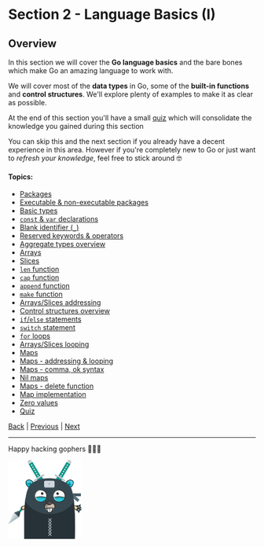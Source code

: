 # Section 2 - Language Basics (I)

## Overview

In this section we will cover the **Go language basics** and the bare bones
which make Go an amazing language to work with.

We will cover most of the **data types** in Go, some of the **built-in functions**
and **control structures**. We'll explore plenty of examples
to make it as clear as possible.

At the end of this section you'll have a small
[quiz](https://github.com/steevehook/udemy-go101/blob/master/section_2-language-basics-1/quiz)
which will consolidate the knowledge you gained during this section

You can skip this and the next section if you already have a decent
experience in this area. However if you're completely new to Go
or just want to *refresh your knowledge*, feel free to stick around 🤓

#### Topics:

- [Packages](https://github.com/steevehook/udemy-go101/blob/master/section_2-language-basics-1/packages)
- [Executable & non-executable packages](https://github.com/steevehook/udemy-go101/blob/master/section_2-language-basics-1/executable-vs-non-executable-packages)
- [Basic types](https://github.com/steevehook/udemy-go101/blob/master/section_2-language-basics-1/basic-types)
- [`const` & `var` declarations](https://github.com/steevehook/udemy-go101/blob/master/section_2-language-basics-1/const-var)
- [Blank identifier (`_`)](https://github.com/steevehook/udemy-go101/blob/master/section_2-language-basics-1/blank-identifier)
- [Reserved keywords & operators](https://github.com/steevehook/udemy-go101/blob/master/section_2-language-basics-1/reserved-keywords-and-operators)
- [Aggregate types overview](https://github.com/steevehook/udemy-go101/blob/master/section_2-language-basics-1/aggregate-types-overview)
- [Arrays](https://github.com/steevehook/udemy-go101/blob/master/section_2-language-basics-1/arrays)
- [Slices](https://github.com/steevehook/udemy-go101/blob/master/section_2-language-basics-1/slices)
- [`len` function](https://github.com/steevehook/udemy-go101/blob/master/section_2-language-basics-1/len-func)
- [`cap` function](https://github.com/steevehook/udemy-go101/blob/master/section_2-language-basics-1/cap-func)
- [`append` function](https://github.com/steevehook/udemy-go101/blob/master/section_2-language-basics-1/append-func)
- [`make` function](https://github.com/steevehook/udemy-go101/blob/master/section_2-language-basics-1/make-func)
- [Arrays/Slices addressing](https://github.com/steevehook/udemy-go101/blob/master/section_2-language-basics-1/arrays-slices-addressing)
- [Control structures overview](https://github.com/steevehook/udemy-go101/blob/master/section_2-language-basics-1/control-structures-overview)
- [`if`/`else` statements](https://github.com/steevehook/udemy-go101/blob/master/section_2-language-basics-1/if-else-statements)
- [`switch` statement](https://github.com/steevehook/udemy-go101/blob/master/section_2-language-basics-1/switch-statement)
- [`for` loops](https://github.com/steevehook/udemy-go101/blob/master/section_2-language-basics-1/for-loops)
- [Arrays/Slices looping](https://github.com/steevehook/udemy-go101/blob/master/section_2-language-basics-1/arrays-slices-looping)
- [Maps](https://github.com/steevehook/udemy-go101/blob/master/section_2-language-basics-1/maps)
- [Maps - addressing & looping](https://github.com/steevehook/udemy-go101/blob/master/section_2-language-basics-1/maps-addressing-looping)
- [Maps - comma, ok syntax](https://github.com/steevehook/udemy-go101/blob/master/section_2-language-basics-1/maps-comma-ok)
- [Nil maps](https://github.com/steevehook/udemy-go101/blob/master/section_2-language-basics-1/nil-maps)
- [Maps - delete function](https://github.com/steevehook/udemy-go101/blob/master/section_2-language-basics-1/maps-delete-func)
- [Map implementation](https://github.com/steevehook/udemy-go101/blob/master/section_2-language-basics-1/map-implementation)
- [Zero values](https://github.com/steevehook/udemy-go101/blob/master/section_2-language-basics-1/zero-values)
- [Quiz](https://github.com/steevehook/udemy-go101/blob/master/section_2-language-basics-1/quiz)

[Back](https://github.com/steevehook/udemy-go101) |
[Previous](https://github.com/steevehook/udemy-go101/blob/master/section_1-introduction) |
[Next](https://github.com/steevehook/udemy-go101/blob/master/section_3-language-basics-2)

---

Happy hacking gophers 🚀🚀🚀

<img src="https://github.com/steevehook/udemy-go101/raw/master/udemy-go101.svg?sanitize=true" width="150px"/>
